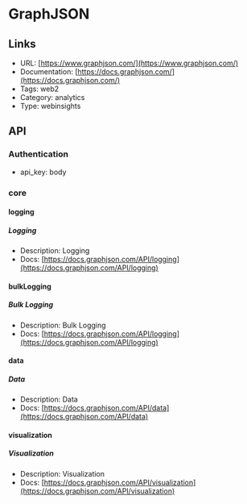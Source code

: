 # GraphJSON

## Links

* URL: [https://www.graphjson.com/](https://www.graphjson.com/)
* Documentation: [https://docs.graphjson.com/](https://docs.graphjson.com/)
* Tags: web2
* Category: analytics
* Type: webinsights

## API

### Authentication

* api_key: body

### core

#### logging

##### Logging

* Description: Logging
* Docs: [https://docs.graphjson.com/API/logging](https://docs.graphjson.com/API/logging)

#### bulkLogging

##### Bulk Logging

* Description: Bulk Logging
* Docs: [https://docs.graphjson.com/API/logging](https://docs.graphjson.com/API/logging)

#### data

##### Data

* Description: Data
* Docs: [https://docs.graphjson.com/API/data](https://docs.graphjson.com/API/data)

#### visualization

##### Visualization

* Description: Visualization
* Docs: [https://docs.graphjson.com/API/visualization](https://docs.graphjson.com/API/visualization)
